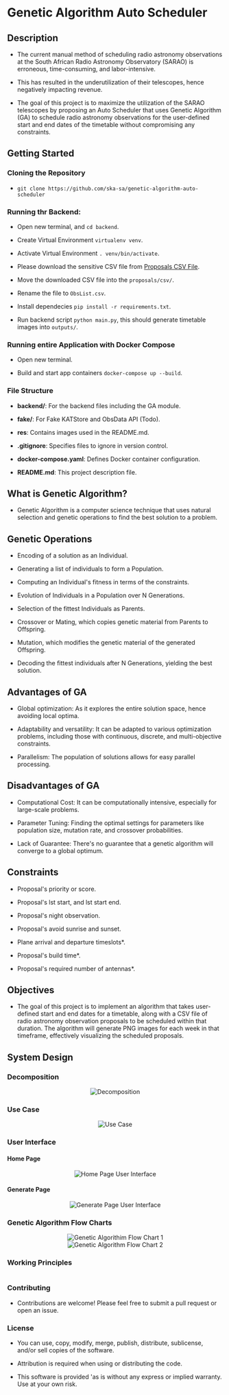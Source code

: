 # Genetic Algorithm Auto Scheduler

## Description

- The current manual method of scheduling radio astronomy observations at the South African Radio Astronomy Observatory (SARAO) is erroneous, time-consuming, and labor-intensive. 

- This has resulted in the underutilization of their telescopes, hence negatively impacting revenue. 

- The goal of this project is to maximize the utilization of the SARAO telescopes by proposing an Auto Scheduler that uses Genetic Algorithm (GA) to schedule radio astronomy observations for the user-defined start and end dates of the timetable without compromising any constraints.

## Getting Started

### Cloning the Repository

- `git clone https://github.com/ska-sa/genetic-algorithm-auto-scheduler`

### Running thr Backend:

- Open new terminal, and `cd backend`.

- Create Virtual Environment `virtualenv venv`.

- Activate Virtual Environment `. venv/bin/activate`.

- Please download the sensitive CSV file from [Proposals CSV File](https://drive.google.com/file/d/1uKx0ocyvraKuRoVFqLJ_8v3jRMwQrhCL/view).

- Move the downloaded CSV file into the `proposals/csv/`.

- Rename the file to `ObsList.csv`.

- Install dependecies `pip install -r requirements.txt`.

- Run backend script `python main.py`, this should generate timetable images into `outputs/`.

### Running entire Application with Docker Compose

- Open new terminal.

- Build and start app containers `docker-compose up --build`.

### File Structure

- **backend/**: For the backend files including the GA module.

- **fake/**: For Fake KATStore and ObsData API (Todo).

- **res**: Contains images used in the README.md.

- **.gitignore**: Specifies files to ignore in version control.

- **docker-compose.yaml**: Defines Docker container configuration.

- **README.md**: This project description file.

## What is Genetic Algorithm?

- Genetic Algorithm is a computer science technique that uses natural selection and genetic operations to find the best solution to a problem.

## Genetic Operations

- Encoding of a solution as an Individual.

- Generating a list of individuals to form a Population.

- Computing an Individual's fitness in terms of the constraints.

- Evolution of Individuals in a Population over N Generations.

- Selection of the fittest Individuals as Parents.

- Crossover or Mating, which copies genetic material from Parents to Offspring.

- Mutation, which modifies the genetic material of the generated Offspring.

- Decoding the fittest individuals after N Generations, yielding the best solution.

## Advantages of GA

- Global optimization: As it explores the entire solution space, hence avoiding local optima.

- Adaptability and versatility: It can be adapted to various optimization problems, including those with continuous, discrete, and multi-objective constraints.

- Parallelism: The population of solutions allows for easy parallel processing.

## Disadvantages of GA

- Computational Cost: It can be computationally intensive, especially for large-scale problems.

- Parameter Tuning: Finding the optimal settings for parameters like population size, mutation rate, and crossover probabilities.

- Lack of Guarantee: There's no guarantee that a genetic algorithm will converge to a global optimum.

## Constraints

- Proposal's priority or score.

- Proposal's lst start, and lst start end.

- Proposal's night observation.

- Proposal's avoid sunrise and sunset.

- Plane arrival and departure timeslots*.

- Proposal's build time*.

- Proposal's required number of antennas*.

## Objectives

- The goal of this project is to implement an algorithm that takes user-defined start and end dates for a timetable, along with a CSV file of radio astronomy observation proposals to be scheduled within that duration. The algorithm will generate PNG images for each week in that timeframe, effectively visualizing the scheduled proposals.

## System Design

### Decomposition

<div align="center">
    <img src="res/decomposition.png" alt="Decomposition" />
</div>

### Use Case

<div align="center">
    <img src="res/use-case.png" alt="Use Case" />
</div>

### User Interface

#### Home Page

<div align="center">
    <img src="res/home-page-ui.png" alt="Home Page User Interface" />
</div>

#### Generate Page

<div align="center">
    <img src="res/generate-page-ui.png" alt="Generate Page User Interface" />
</div>

### Genetic Algorithm Flow Charts

<div align="center">
    <img src="res/ga-flow-chart-1.png" alt="Genetic Algorithim Flow Chart 1" />
</div>

<div align="center">
    <img src="res/ga-flow-chart-2.png" alt="Genetic Algorithm Flow Chart 2" />
</div>

### Working Principles

<div align="center">
    <img src="res/working-principles.png" alt="" />
</div>

### Contributing

- Contributions are welcome! Please feel free to submit a pull request or open an issue.

### License

- You can use, copy, modify, merge, publish, distribute, sublicense, and/or sell copies of the software.

- Attribution is required when using or distributing the code.

- This software is provided 'as is without any express or implied warranty. Use at your own risk.